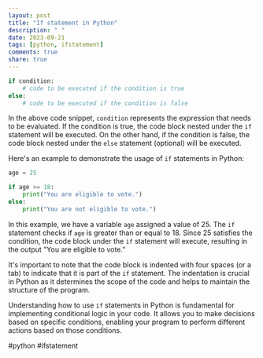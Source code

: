 ```yaml
---
layout: post
title: "If statement in Python"
description: " "
date: 2023-09-21
tags: [python, ifstatement]
comments: true
share: true
---
```


```python
if condition:
    # code to be executed if the condition is true
else:
    # code to be executed if the condition is false
```

In the above code snippet, `condition` represents the expression that needs to be evaluated. If the condition is true, the code block nested under the `if` statement will be executed. On the other hand, if the condition is false, the code block nested under the `else` statement (optional) will be executed.

Here's an example to demonstrate the usage of `if` statements in Python:

```python
age = 25

if age >= 18:
    print("You are eligible to vote.")
else:
    print("You are not eligible to vote.")
```

In this example, we have a variable `age` assigned a value of 25. The `if` statement checks if `age` is greater than or equal to 18. Since 25 satisfies the condition, the code block under the `if` statement will execute, resulting in the output "You are eligible to vote."

It's important to note that the code block is indented with four spaces (or a tab) to indicate that it is part of the `if` statement. The indentation is crucial in Python as it determines the scope of the code and helps to maintain the structure of the program.

Understanding how to use `if` statements in Python is fundamental for implementing conditional logic in your code. It allows you to make decisions based on specific conditions, enabling your program to perform different actions based on those conditions.

#python #ifstatement